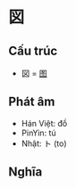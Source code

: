 # 図

## Cấu trúc
* 図 = [图](图.md)

## Phát âm

* Hán Việt: đồ
* PinYin: tú
* Nhật: ト (to)

## Nghĩa

<script>window.HANZI_FIELD='図';</script>